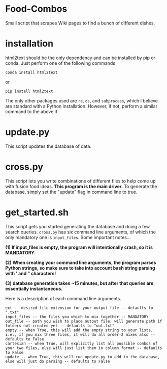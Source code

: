 # Food-Combos
Small script that scrapes Wiki pages to find a bunch of different dishes.

# installation
html2text should be the only dependency and can be installed by pip or conda. Just perform one of the following commands
```
conda install html2text
```
or
```
pip install html2text
```
The only other packages used are ```re```, ```os```, and ```subprocess```, which I believe are standard with a Python installation. 
However, if not, perform a similar command to the above if 
# update.py
This script updates the database of data.

# cross.py
This script lets you write combinations of different files to help come up with fusion food ideas. 
**This program is the main driver.** To generate the database, simply set the "update" flag in command line to true.

# get_started.sh
This script gets you started generating the database and doing a few search queries. ```cross.py``` has six command line arguments, of which the only 
mandatory one is ```input_files```. Some important notes...

**(1) If input_files is empty, the program will intentionally crash, so it is MANDATORY.** 

**(2) When creating your command line arguments, the program parses Python strings, so make sure to take into account bash string parsing with ' and " characters!**

**(3) database generation takes ~15 minutes, but after that queries are essentially instantaneous.**

Here is a description of each command line arguments.

```
ext -- desired file extension for your output file -- defaults to ".txt"
input_files -- the files you which to mix together -- MANDATORY
out_file -- path you wish to place output file, will generate path if folders not created yet -- defaults to "out.txt"
empty -- when True, this will add the empty string to your lists, i.e., if you mix three files, it will do all order-2 mixes also -- defaults to False
cartesian -- when True, will explicitly list all possible combos of your two files, else will just list them in column format -- defaults to False
update -- when True, this will run update.py to add to the database, else will just do parsing -- defaults to False
```

